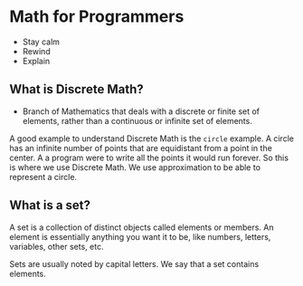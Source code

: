 # Math for Programmers

* Stay calm
* Rewind
* Explain

## What is Discrete Math?

* Branch of Mathematics that deals with a discrete or finite set of elements, rather than a continuous or infinite set of elements.

A good example to understand Discrete Math is the `circle` example. A circle has an infinite number of points that are equidistant from a point in the center. A a program were to write all the points it would run forever. So this is where we use Discrete Math. We use approximation to be able to represent a circle.

## What is a set?

A set is a collection of distinct objects called elements or members. An element is essentially anything you want it to be, like numbers, letters, variables, other sets, etc. 

Sets are usually noted by capital letters. We say that a set contains elements.